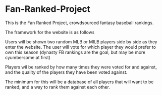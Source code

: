 # Fan-Ranked-Project
This is the Fan Ranked Project, crowdsourced fantasy baseball rankings.

The framework for the website is as follows

Users will be shown two random MLB or MILB players side by side as they enter the website. The user will vote for which player they would prefer to own this season (dynasty FB rankings are the goal, but may be more cyumbersome at first)

Players wil be ranked by how many times they were voted for and against, and the quality of the players they have been voted against. 

The minimum for this will be a database of all players that will want to be ranked, and a way to rank them against each other. 

